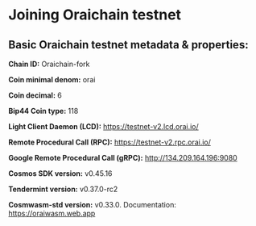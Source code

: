 # Joining Oraichain testnet

## Basic Oraichain testnet metadata & properties:

**Chain ID:** Oraichain-fork

**Coin minimal denom:** orai

**Coin decimal:** 6

**Bip44 Coin type:** 118

**Light Client Daemon (LCD):** https://testnet-v2.lcd.orai.io/

**Remote Procedural Call (RPC):** https://testnet-v2.rpc.orai.io/

**Google Remote Procedural Call (gRPC):** http://134.209.164.196:9080

**Cosmos SDK version:** v0.45.16

**Tendermint version:** v0.37.0-rc2

**Cosmwasm-std version:** v0.33.0. Documentation: https://oraiwasm.web.app